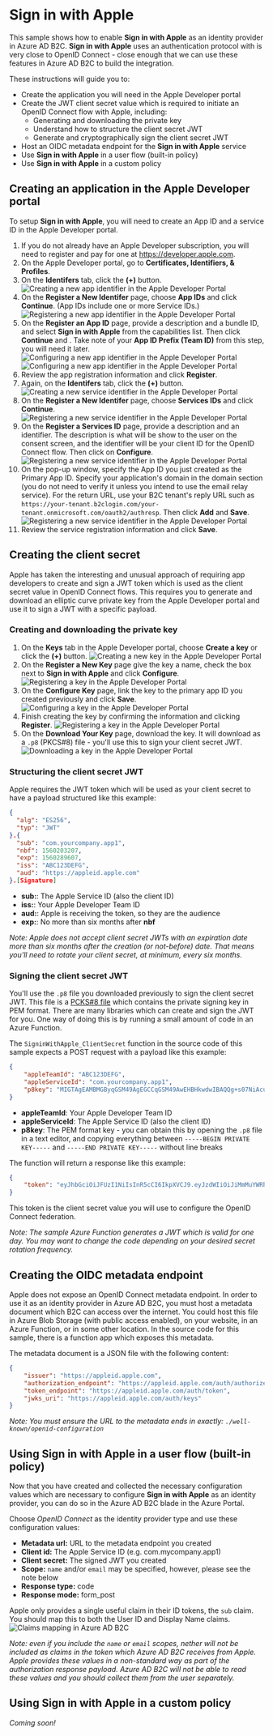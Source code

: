 # Sign in with Apple

This sample shows how to enable **Sign in with Apple** as an identity provider in Azure AD B2C. **Sign in with Apple** uses an authentication protocol with is very close to OpenID Connect - close enough that we can use these features in Azure AD B2C to build the integration.

These instructions will guide you to:
- Create the application you will need in the Apple Developer portal
- Create the JWT client secret value which is required to initiate an OpenID Connect flow with Apple, including:
  - Generating and downloading the private key
  - Understand how to structure the client secret JWT
  - Generate and cryptographically sign the client secret JWT
- Host an OIDC metadata endpoint for the **Sign in with Apple** service
- Use **Sign in with Apple** in a user flow (built-in policy)
- Use **Sign in with Apple** in a custom policy

## Creating an application in the Apple Developer portal
To setup **Sign in with Apple**, you will need to create an App ID and a service ID in the Apple Developer portal.

1. If you do not already have an Apple Developer subscription, you will need to register and pay for one at https://developer.apple.com.
2. On the Apple Developer portal, go to **Certificates, Identifiers, & Profiles**.
3. On the **Identifers** tab, click the **(+)** button.
![Creating a new app identifier in the Apple Developer Portal](media/apple_newapp.jpg)
4. On the **Register a New Identifer** page, choose **App IDs** and click **Continue**. (App IDs include one or more Service IDs.)
![Registering a new app identifier in the Apple Developer Portal](media/apple_registerapp.jpg)
5. On the **Register an App ID** page, provide a description and a bundle ID, and select **Sign in with Apple** from the capabilities list. Then click **Continue** and . Take note of your **App ID Prefix (Team ID)** from this step, you will need it later.
![Configuring a new app identifier in the Apple Developer Portal](media/apple_configureapp1.jpg)
![Configuring a new app identifier in the Apple Developer Portal](media/apple_configureapp2.jpg)
6. Review the app registration information and click **Register**.
7. Again, on the **Identifers** tab, click the **(+)** button.
![Creating a new service identifier in the Apple Developer Portal](media/apple_newapp.jpg) 
8. On the **Register a New Identifer** page, choose **Services IDs** and click **Continue**.
![Registering a new service identifier in the Apple Developer Portal](media/apple_registerservice.jpg)
9. On the **Register a Services ID** page, provide a description and an identifier. The description is what will be show to the user on the consent screen, and the identifier will be your client ID for the OpenID Connect flow. Then click on **Configure**.
![Registering a new service identifier in the Apple Developer Portal](media/apple_configureservice1.jpg)
10. On the pop-up window, specify the App ID you just created as the Primary App ID. Specify your application's domain in the domain section (you do not need to verify it unless you intend to use the email relay service). For the return URL, use your B2C tenant's reply URL such as `https://your-tenant.b2clogin.com/your-tenant.onmicrosoft.com/oauth2/authresp`. Then click **Add** and **Save**.
![Registering a new service identifier in the Apple Developer Portal](media/apple_configureservice2.jpg)
11. Review the service registration information and click **Save**.

## Creating the client secret

Apple has taken the interesting and unusual approach of requiring app developers to create and sign a JWT token which is used as the client secret value in OpenID Connect flows. This requires you to generate and download an elliptic curve private key from the Apple Developer portal and use it to sign a JWT with a specific payload.

### Creating and downloading the private key
1. On the **Keys** tab in the Apple Developer portal, choose **Create a key** or click the **(+)** button.
![Creating a new key in the Apple Developer Portal](media/apple_newkey.jpg)
2. On the **Register a New Key** page give the key a name, check the box next to **Sign in with Apple** and click **Configure**.
![Registering a key in the Apple Developer Portal](media/apple_registerkey1.jpg)
3. On the **Configure Key** page, link the key to the primary app ID you created previously and click **Save**.
![Configuring a key in the Apple Developer Portal](media/apple_configurekey1.jpg)
4. Finish creating the key by confirming the information and clicking **Register**.
![Registering a key in the Apple Developer Portal](media/apple_registerkey2.jpg)
5. On the **Download Your Key** page, download the key. It will download as a `.p8` (PKCS#8) file - you'll use this to sign your client secret JWT.
![Downloading a key in the Apple Developer Portal](media/apple_downloadkey.jpg)

### Structuring the client secret JWT
Apple requires the JWT token which will be used as your client secret to have a payload structured like this example:
```json
{
  "alg": "ES256",
  "typ": "JWT"
}.{
  "sub": "com.yourcompany.app1",
  "nbf": 1560203207,
  "exp": 1560289607,
  "iss": "ABC123DEFG",
  "aud": "https://appleid.apple.com"
}.[Signature]
```
- **sub:**: The Apple Service ID (also the client ID)
- **iss:**: Your Apple Developer Team ID
- **aud:**: Apple is receiving the token, so they are the audience
- **exp:**: No more than six months after **nbf**

_Note: Apple does not accept client secret JWTs with an expiration date more than six months after the creation (or not-before) date. That means you'll need to rotate your client secret, at minimum, every six months._

### Signing the client secret JWT
You'll use the `.p8` file you downloaded previously to sign the client secret JWT. This file is a [PCKS#8 file](https://en.wikipedia.org/wiki/PKCS_8) which contains the private signing key in PEM format. There are many libraries which can create and sign the JWT for you. One way of doing this is by running a small amount of code in an Azure Function.

The `SigninWithApple_ClientSecret` function in the source code of this sample expects a POST request with a payload like this example:
```json
{
    "appleTeamId": "ABC123DEFG",
    "appleServiceId": "com.yourcompany.app1",
    "p8key": "MIGTAgEAMBMGByqGSM49AgEGCCqGSM49AwEHBHkwdwIBAQQg+s07NiAcuGEu8rxsJBG7ttupF6FRe3bXdHxEipuyK82gCgYIKoZIzj0DAQehRANCAAQnR1W/KbbaihTQayXH3tuAXA8Aei7u7Ij5OdRy6clOgBeRBPy1miObKYVx3ki1msjjG2uGqRbrc1LvjLHINWRD"
}
```
- **appleTeamId**: Your Apple Developer Team ID
- **appleServiceId**: The Apple Service ID (also the client ID)
- **p8key**: The PEM format key - you can obtain this by opening the `.p8` file in a text editor, and copying everything between `-----BEGIN PRIVATE KEY-----` and `-----END PRIVATE KEY-----` without line breaks

The function will return a response like this example:
```json
{
    "token": "eyJhbGciOiJFUzI1NiIsInR5cCI6IkpXVCJ9.eyJzdWIiOiJiMmMuYWRhbXRlc3Quc2lnbmlud2l0aGFwcGxlIiwibmJmIjoxNTYwMjAzMjA3LCJleHAiOjE1NjAyODk2MDcsImlzcyI6IkU4OEsyRkY2TFUiLCJhdWQiOiJodHRwczovL2FwcGxlaWQuYXBwbGUuY29tIn0.-aiv9PdUJgF6tChH6W6pXXuv5wrN0BkmFbeHnZR3YMAMm3tRsE6NK9RsPY7eQgmJRogrMOZSXbNFVlpEU5Zb8g"
}
```

This token is the client secret value you will use to configure the OpenID Connect federation.

_Note: The sample Azure Function generates a JWT which is valid for one day. You may want to change the code depending on your desired secret rotation frequency._

## Creating the OIDC metadata endpoint

Apple does not expose an OpenID Connect metadata endpoint. In order to use it as an identity provider in Azure AD B2C, you must host a metadata document which B2C can access over the internet. You could host this file in Azure Blob Storage (with public access enabled), on your website, in an Azure Function, or in some other location. In the source code for this sample, there is a function app which exposes this metadata.

The metadata document is a JSON file with the following content:
```json
{
    "issuer": "https://appleid.apple.com",
    "authorization_endpoint": "https://appleid.apple.com/auth/authorize",
    "token_endpoint": "https://appleid.apple.com/auth/token",
    "jwks_uri": "https://appleid.apple.com/auth/keys"
}
```

_Note: You must ensure the URL to the metadata ends in exactly: `./well-known/openid-configuration`_

## Using **Sign in with Apple** in a user flow (built-in policy)

Now that you have created and collected the necessary configuration values which are necessary to configure **Sign in with Apple** as an identity provider, you can do so in the Azure AD B2C blade in the Azure Portal.

Choose *OpenID Connect* as the identity provider type and use these configuration values:
- **Metadata url:** URL to the metadata endpoint you created
- **Client id:** The Apple Service ID (e.g. com.mycompany.app1)
- **Client secret:** The signed JWT you created
- **Scope:** `name` and/or `email` may be specified, however, please see the note below
- **Response type:** code
- **Response mode:** form_post

Apple only provides a single useful claim in their ID tokens, the `sub` claim. You should map this to both the User ID and Display Name claims.
![Claims mapping in Azure AD B2C](media/b2c_claimsmapping.jpg)

_Note: even if you include the `name` or `email` scopes, nether will not be included as claims in the token which Azure AD B2C receives from Apple. Apple provides these values in a non-standard way as part of the authorization response payload. Azure AD B2C will not be able to read these values and you should collect them from the user separately._

## Using **Sign in with Apple** in a custom policy

_Coming soon!_